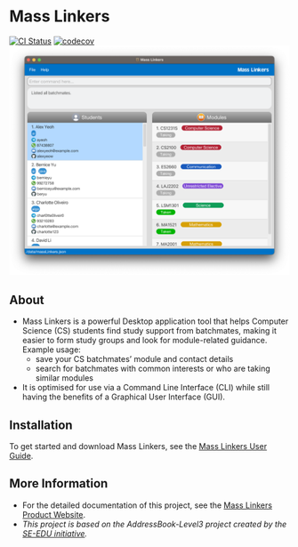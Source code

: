 # Mass Linkers
[![CI Status](https://github.com/AY2223S1-CS2103T-T11-4/tp/workflows/Java%20CI/badge.svg)](https://github.com/AY2223S1-CS2103T-T11-4/tp/actions)
[![codecov](https://codecov.io/gh/AY2223S1-CS2103T-T11-4/tp/branch/master/graph/badge.svg?token=SQHP14Y75Q)](https://codecov.io/gh/AY2223S1-CS2103T-T11-4/tp)
![](docs/images/Ui.png)
## About
* Mass Linkers is a powerful Desktop application tool that helps Computer Science (CS) students find study support from batchmates, making it easier to form study groups and look for module-related guidance.<br>
  Example usage:
  * save your CS batchmates’ module and contact details
  * search for batchmates with common interests or who are taking similar modules
* It is optimised for use via a Command Line Interface (CLI) while still having the benefits of a Graphical User Interface (GUI).

## Installation
To get started and download Mass Linkers, see the [Mass Linkers User Guide](https://ay2223s1-cs2103t-t11-4.github.io/tp/UserGuide.html).

## More Information
* For the detailed documentation of this project, see the [Mass Linkers Product Website](https://ay2223s1-cs2103t-t11-4.github.io/tp/).
* _This project is based on the AddressBook-Level3 project created by the [SE-EDU initiative](https://se-education.org)._
